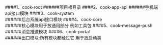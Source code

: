 ####1、cook-root 
######项目根目录
####2、cook-app-api 
######手机端api接口模块
####3、cook-system  
######后台系统api接口模块
####4、cook-core    
######核心模块用于放通用部分 例如工具包 
####5、cook-message-push 
######消息推送模块
####6、cook-portal  
######出口模块:所有模块都经过它 用于放启动类 